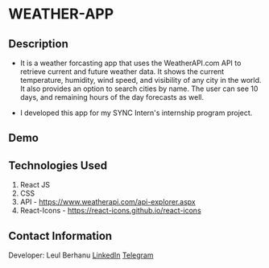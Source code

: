 # WEATHER-APP

## Description

- It is a weather forcasting app that uses the WeatherAPI.com API to retrieve current and future weather data. It shows the current temperature, humidity, wind speed, and visibility of any city in the world. It also provides an option to search cities by name. The user can see 10 days, and remaining hours of the day forecasts as well.

- I developed this app for my SYNC Intern's internship program project.

## Demo

## Technologies Used

1. React JS
2. CSS
3. API - https://www.weatherapi.com/api-explorer.aspx
4. React-Icons - https://react-icons.github.io/react-icons

## Contact Information

Developer: Leul Berhanu
[LinkedIn](https://www.linkedin.com/in/leul-berhanu)
[Telegram](https://t.me/preence26)
